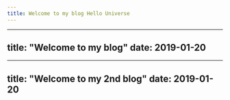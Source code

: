 ```yaml
---
title: Welcome to my blog Hello Universe
---
```


---
title: "Welcome to my blog"
date: 2019-01-20
---

---
title: "Welcome to my 2nd blog"
date: 2019-01-20
---
